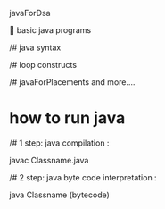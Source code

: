 javaForDsa

:diamond_shape_with_a_dot_inside: basic java programs

/# java syntax

/# loop constructs

/# javaForPlacements and more....

# how to run java

/# 1 step: java compilation :

javac Classname.java

/# 2 step: java byte code interpretation :

java Classname (bytecode)
